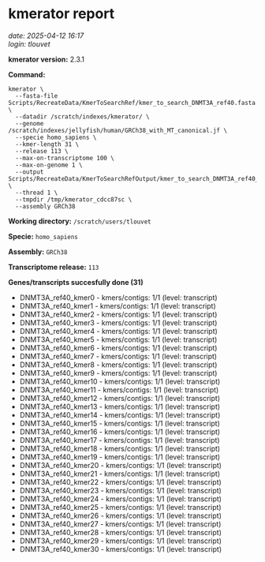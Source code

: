 # kmerator report
*date: 2025-04-12 16:17*  
*login: tlouvet*

**kmerator version:** 2.3.1

**Command:**

```
kmerator \
  --fasta-file Scripts/RecreateData/KmerToSearchRef/kmer_to_search_DNMT3A_ref40.fasta \
  --datadir /scratch/indexes/kmerator/ \
  --genome /scratch/indexes/jellyfish/human/GRCh38_with_MT_canonical.jf \
  --specie homo_sapiens \
  --kmer-length 31 \
  --release 113 \
  --max-on-transcriptome 100 \
  --max-on-genome 1 \
  --output Scripts/RecreateData/KmerToSearchRefOutput/kmer_to_search_DNMT3A_ref40_output \
  --thread 1 \
  --tmpdir /tmp/kmerator_cdcc87sc \
  --assembly GRCh38
```

**Working directory:** `/scratch/users/tlouvet`

**Specie:** `homo_sapiens`

**Assembly:** `GRCh38`

**Transcriptome release:** `113`

**Genes/transcripts succesfully done (31)**

- DNMT3A_ref40_kmer0 - kmers/contigs: 1/1 (level: transcript)
- DNMT3A_ref40_kmer1 - kmers/contigs: 1/1 (level: transcript)
- DNMT3A_ref40_kmer2 - kmers/contigs: 1/1 (level: transcript)
- DNMT3A_ref40_kmer3 - kmers/contigs: 1/1 (level: transcript)
- DNMT3A_ref40_kmer4 - kmers/contigs: 1/1 (level: transcript)
- DNMT3A_ref40_kmer5 - kmers/contigs: 1/1 (level: transcript)
- DNMT3A_ref40_kmer6 - kmers/contigs: 1/1 (level: transcript)
- DNMT3A_ref40_kmer7 - kmers/contigs: 1/1 (level: transcript)
- DNMT3A_ref40_kmer8 - kmers/contigs: 1/1 (level: transcript)
- DNMT3A_ref40_kmer9 - kmers/contigs: 1/1 (level: transcript)
- DNMT3A_ref40_kmer10 - kmers/contigs: 1/1 (level: transcript)
- DNMT3A_ref40_kmer11 - kmers/contigs: 1/1 (level: transcript)
- DNMT3A_ref40_kmer12 - kmers/contigs: 1/1 (level: transcript)
- DNMT3A_ref40_kmer13 - kmers/contigs: 1/1 (level: transcript)
- DNMT3A_ref40_kmer14 - kmers/contigs: 1/1 (level: transcript)
- DNMT3A_ref40_kmer15 - kmers/contigs: 1/1 (level: transcript)
- DNMT3A_ref40_kmer16 - kmers/contigs: 1/1 (level: transcript)
- DNMT3A_ref40_kmer17 - kmers/contigs: 1/1 (level: transcript)
- DNMT3A_ref40_kmer18 - kmers/contigs: 1/1 (level: transcript)
- DNMT3A_ref40_kmer19 - kmers/contigs: 1/1 (level: transcript)
- DNMT3A_ref40_kmer20 - kmers/contigs: 1/1 (level: transcript)
- DNMT3A_ref40_kmer21 - kmers/contigs: 1/1 (level: transcript)
- DNMT3A_ref40_kmer22 - kmers/contigs: 1/1 (level: transcript)
- DNMT3A_ref40_kmer23 - kmers/contigs: 1/1 (level: transcript)
- DNMT3A_ref40_kmer24 - kmers/contigs: 1/1 (level: transcript)
- DNMT3A_ref40_kmer25 - kmers/contigs: 1/1 (level: transcript)
- DNMT3A_ref40_kmer26 - kmers/contigs: 1/1 (level: transcript)
- DNMT3A_ref40_kmer27 - kmers/contigs: 1/1 (level: transcript)
- DNMT3A_ref40_kmer28 - kmers/contigs: 1/1 (level: transcript)
- DNMT3A_ref40_kmer29 - kmers/contigs: 1/1 (level: transcript)
- DNMT3A_ref40_kmer30 - kmers/contigs: 1/1 (level: transcript)
